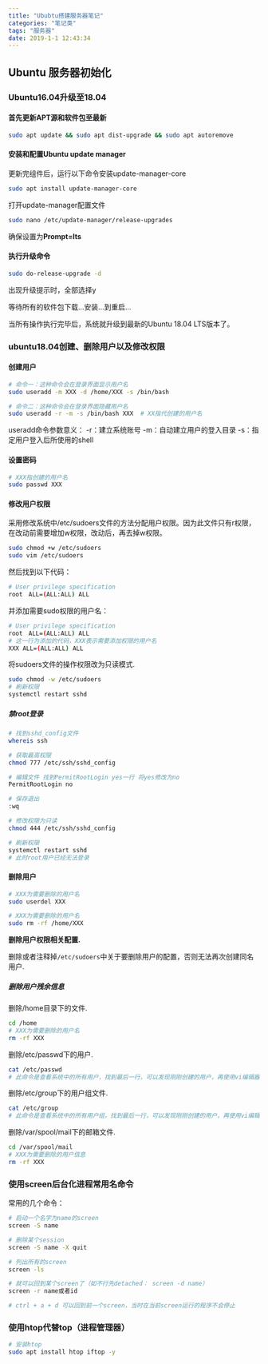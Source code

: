 ```yaml
---
title: "Ububtu搭建服务器笔记"
categories: "笔记类"
tags: "服务器"
date: 2019-1-1 12:43:34
---
```


## Ubuntu 服务器初始化

### Ubuntu16.04升级至18.04

#### 首先更新APT源和软件包至最新

```bash
sudo apt update && sudo apt dist-upgrade && sudo apt autoremove
```

#### 安装和配置Ubuntu update manager

更新完组件后，运行以下命令安装update-manager-core

```bash
sudo apt install update-manager-core
```

打开update-manager配置文件

```bash
sudo nano /etc/update-manager/release-upgrades
```

确保设置为**Prompt=lts**

#### 执行升级命令

```bash
sudo do-release-upgrade -d
```

出现升级提示时，全部选择y

等待所有的软件包下载...安装...到重启... 

当所有操作执行完毕后，系统就升级到最新的Ubuntu 18.04 LTS版本了。



### ubuntu18.04创建、删除用户以及修改权限

#### 创建用户

```bash
# 命令一：这种命令会在登录界面显示用户名
sudo useradd -m XXX -d /home/XXX -s /bin/bash

# 命令二：这种命令会在登录界面隐藏用户名
sudo useradd -r -m -s /bin/bash XXX  # XX指代创建的用户名
```

useradd命令参数意义：
-r：建立系统账号
-m：自动建立用户的登入目录
-s：指定用户登入后所使用的shell

#### 设置密码

```bash
# XXX指创建的用户名
sudo passwd XXX
```

#### 修改用户权限

采用修改系统中/etc/sudoers文件的方法分配用户权限。因为此文件只有r权限，在改动前需要增加w权限，改动后，再去掉w权限。

```bash
sudo chmod +w /etc/sudoers
sudo vim /etc/sudoers
```

然后找到以下代码：

```bash
# User privilege specification
root　ALL=(ALL:ALL) ALL
```

并添加需要sudo权限的用户名：

```bash
# User privilege specification
root　ALL=(ALL:ALL) ALL
# 这一行为添加的代码，XXX表示需要添加权限的用户名
XXX ALL=(ALL:ALL) ALL
```

将sudoers文件的操作权限改为只读模式.

```bash
sudo chmod -w /etc/sudoers
# 刷新权限
systemctl restart sshd
```

##### 禁root登录

```bash
# 找到sshd_config文件
whereis ssh

# 获取最高权限
chmod 777 /etc/ssh/sshd_config

# 编辑文件 找到PermitRootLogin yes一行 将yes修改为no
PermitRootLogin no

# 保存退出
:wq

# 修改权限为只读
chmod 444 /etc/ssh/sshd_config

# 刷新权限
systemctl restart sshd
# 此时root用户已经无法登录
```

#### 删除用户

```bash
# XXX为需要删除的用户名
sudo userdel XXX

# XXX为需要删除的用户名
sudo rm -rf /home/XXX	
```

**删除用户权限相关配置.**

删除或者注释掉`/etc/sudoers`中关于要删除用户的配置，否则无法再次创建同名用户.

##### 删除用户残余信息

删除/home目录下的文件.

```bash
cd /home
# XXX为需要删除的用户名
rm -rf XXX
```

删除/etc/passwd下的用户.

```bash
cat /etc/passwd	
# 此命令是查看系统中的所有用户，找到最后一行，可以发现刚刚创建的用户，再使用vi编辑器删除最后一行。
```

删除/etc/group下的用户组文件.

```bash
cat /etc/group
# 此命令是查看系统中的所有用户组，找到最后一行，可以发现刚刚创建的用户，再使用vi编辑器删除最后一行。
```

删除/var/spool/mail下的邮箱文件.

```bash
cd /var/spool/mail
# XXX为需要删除的用户信息
rm -rf XXX
```



### 使用screen后台化进程常用名命令

常用的几个命令： 

```bash
# 启动一个名字为name的screen
screen -S name 

# 删除某个session
screen -S name -X quit

# 列出所有的screen 
screen -ls

# 就可以回到某个screen了（如不行先detached： screen -d name） 
screen -r name或者id

# ctrl + a + d 可以回到前一个screen，当时在当前screen运行的程序不会停止
```



### 使用htop代替top（进程管理器）

```bash
# 安装htop
sudo apt install htop iftop -y
```

